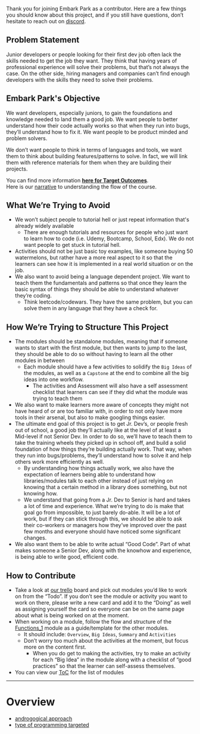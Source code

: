 Thank you for joining Embark Park as a contributor. Here are a few things you should know about this project, and if you still have questions, don’t hesitate to reach out on [discord](https://discordapp.com/channels/934598444629241916/934598444629241919).  

## Problem Statement
Junior developers or people looking for their first dev job often lack the skills needed to get the job they want. They think that having years of professional experience will solve their problems, but that’s not always the case. On the other side, hiring managers and companies can’t find enough developers with the skills they need to solve their problems.  

## Embark Park's Objective
We want developers, especially juniors, to gain the foundations and knowledge needed to land them a good job. We want people to better understand how their code actually works so that when they run into bugs, they’ll understand how to fix it. We want people to be product minded and problem solvers.  

We don’t want people to think in terms of languages and tools, we want them to think about building features/patterns to solve. In fact, we will link them with reference materials for them when they are building their projects.

You can find more information **[here for Target Outcomes](./meta/target_outcomes.md)**.  
Here is our [narrative](./structure/toc_narrative.md) to understanding the flow of the course.

## What We’re Trying to Avoid
* We won’t subject people to tutorial hell or just repeat information that's already widely available  
  * There are enough tutorials and resources for people who just want to learn how to code (i.e. Udemy, Bootcamp, School, Edx). We do not want people to get stuck in tutorial hell.
* Activities should not be just basic toy examples, like someone buying 50 watermelons, but rather have a more real aspect to it so that the learners can see how it is implemented in a real world situation or on the job.
* We also want to avoid being a language dependent project. We want to teach them the fundamentals and patterns so that once they learn the basic syntax of things they should be able to understand whatever they’re coding.  
  * Think leetcode/codewars. They have the same problem, but you can solve them in any language that they have a check for.

## How We’re Trying to Structure This Project
* The modules should be standalone modules, meaning that if someone wants to start with the first module, but then wants to jump to the last, they should be able to do so without having to learn all the other modules in between
  * Each module should have a few activities to solidify the `Big Ideas` of the modules, as well as a `Capstone` at the end to combine all the big ideas into one workflow.
    * The activities and Assessment will also have a self assessment checklist that learners can see if they did what the module was trying to teach them
* We also want to make learners more aware of concepts they might not have heard of or are too familiar with, in order to not only have more tools in their arsenal, but also to make googling things easier.
* The ultimate end goal of this project is to get Jr. Dev’s, or people fresh out of school, a good job they’ll actually like at the level of at least a Mid-level if not Senior Dev. In order to do so, we’ll have to teach them to take the training wheels they picked up in school off, and build a solid foundation of how things they’re building actually work. That way, when they run into bugs/problems, they’ll understand how to solve it and help others work more efficiently as well.
  * By understanding how things actually work, we also have the expectation of learners being able to understand how libraries/modules talk to each other instead of just relying on knowing that a certain method in a library does something, but not knowing how.
  * We understand that going from a Jr. Dev to Senior is hard and takes a lot of time and experience. What we’re trying to do is make that goal go from impossible, to just barely do-able. It will be a lot of work, but if they can stick through this, we should be able to ask their co-workers or managers how they’ve improved over the past few months and everyone should have noticed some significant changes.
* We also want them to be able to write actual “Good Code”. Part of what makes someone a Senior Dev, along with the knowhow and experience, is being able to write good, efficient code.

## How to Contribute
* Take a look at [our trello](https://trello.com/invite/b/LJFxr2tb/a4da82cd20a82d989ffff6c7950afef6/embark-park) board and pick out modules you’d like to work on from the “Todo”. If you don’t see the module or activity you want to work on there, please write a new card and add it to the “Doing” as well as assigning yourself the card so everyone can be on the same page about what is being worked on at the moment.
* When working on a module, follow the flow and structure of the [Functions_1](./modules/functions_1/overview.md) module as a guide/template for the other modules.
  * It should include: `Overview`, `Big Ideas`, `Summary` and `Activities`
  * Don’t worry too much about the activities at the moment, but focus more on the content first.
    * When you do get to making the activities, try to make an activity for each “Big Idea” in the module along with a checklist of “good practices” so that the learner can self-assess themselves.
* You can view our [ToC](./toc.md) for the list of modules

---
# Overview

* [androgogical approach](./meta/androgogical_approach.md)
* [type of programming targeted](./meta/type_of_programming.md)
